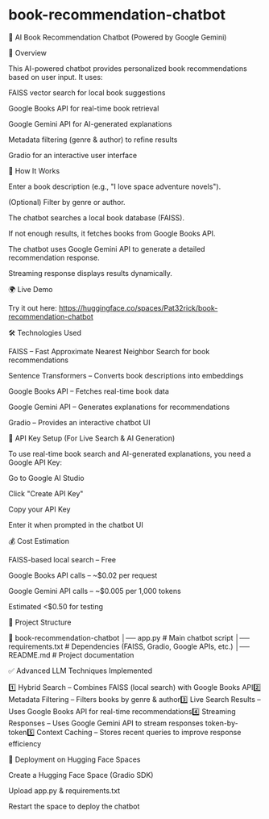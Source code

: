 # book-recommendation-chatbot
📖 AI Book Recommendation Chatbot (Powered by Google Gemini)

🚀 Overview

This AI-powered chatbot provides personalized book recommendations based on user input. It uses:

FAISS vector search for local book suggestions

Google Books API for real-time book retrieval

Google Gemini API for AI-generated explanations

Metadata filtering (genre & author) to refine results

Gradio for an interactive user interface

🔧 How It Works

Enter a book description (e.g., "I love space adventure novels").

(Optional) Filter by genre or author.

The chatbot searches a local book database (FAISS).

If not enough results, it fetches books from Google Books API.

The chatbot uses Google Gemini API to generate a detailed recommendation response.

Streaming response displays results dynamically.

🌍 Live Demo

Try it out here: https://huggingface.co/spaces/Pat32rick/book-recommendation-chatbot

🛠 Technologies Used

FAISS – Fast Approximate Nearest Neighbor Search for book recommendations

Sentence Transformers – Converts book descriptions into embeddings

Google Books API – Fetches real-time book data

Google Gemini API – Generates explanations for recommendations

Gradio – Provides an interactive chatbot UI

🔑 API Key Setup (For Live Search & AI Generation)

To use real-time book search and AI-generated explanations, you need a Google API Key:

Go to Google AI Studio

Click "Create API Key"

Copy your API Key

Enter it when prompted in the chatbot UI

💰 Cost Estimation

FAISS-based local search – Free

Google Books API calls – ~$0.02 per request

Google Gemini API calls – ~$0.005 per 1,000 tokens

Estimated <$0.50 for testing

📂 Project Structure

📂 book-recommendation-chatbot
│── app.py               # Main chatbot script
│── requirements.txt     # Dependencies (FAISS, Gradio, Google APIs, etc.)
│── README.md            # Project documentation

✅ Advanced LLM Techniques Implemented

1️⃣ Hybrid Search – Combines FAISS (local search) with Google Books API2️⃣ Metadata Filtering – Filters books by genre & author3️⃣ Live Search Results – Uses Google Books API for real-time recommendations4️⃣ Streaming Responses – Uses Google Gemini API to stream responses token-by-token5️⃣ Context Caching – Stores recent queries to improve response efficiency

🤖 Deployment on Hugging Face Spaces

Create a Hugging Face Space (Gradio SDK)

Upload app.py & requirements.txt

Restart the space to deploy the chatbot
